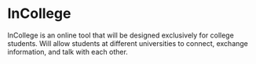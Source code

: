 # InCollege
InCollege is an online tool that will be designed exclusively for college students. Will allow students at different universities to connect, exchange information, and talk with each other.

